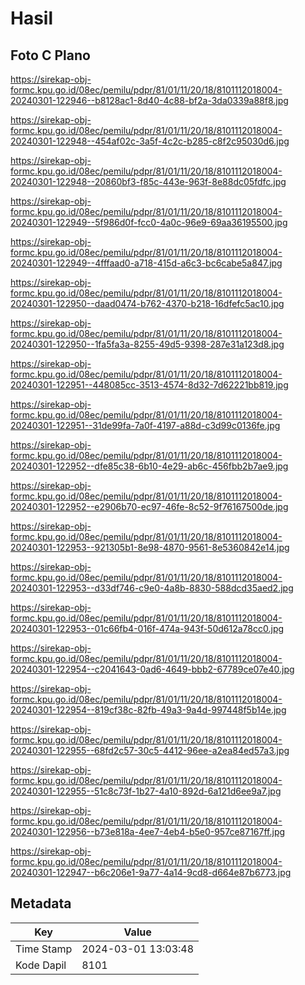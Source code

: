 # Hasil

## Foto C Plano

https://sirekap-obj-formc.kpu.go.id/08ec/pemilu/pdpr/81/01/11/20/18/8101112018004-20240301-122946--b8128ac1-8d40-4c88-bf2a-3da0339a88f8.jpg

https://sirekap-obj-formc.kpu.go.id/08ec/pemilu/pdpr/81/01/11/20/18/8101112018004-20240301-122948--454af02c-3a5f-4c2c-b285-c8f2c95030d6.jpg

https://sirekap-obj-formc.kpu.go.id/08ec/pemilu/pdpr/81/01/11/20/18/8101112018004-20240301-122948--20860bf3-f85c-443e-963f-8e88dc05fdfc.jpg

https://sirekap-obj-formc.kpu.go.id/08ec/pemilu/pdpr/81/01/11/20/18/8101112018004-20240301-122949--5f986d0f-fcc0-4a0c-96e9-69aa36195500.jpg

https://sirekap-obj-formc.kpu.go.id/08ec/pemilu/pdpr/81/01/11/20/18/8101112018004-20240301-122949--4fffaad0-a718-415d-a6c3-bc6cabe5a847.jpg

https://sirekap-obj-formc.kpu.go.id/08ec/pemilu/pdpr/81/01/11/20/18/8101112018004-20240301-122950--daad0474-b762-4370-b218-16dfefc5ac10.jpg

https://sirekap-obj-formc.kpu.go.id/08ec/pemilu/pdpr/81/01/11/20/18/8101112018004-20240301-122950--1fa5fa3a-8255-49d5-9398-287e31a123d8.jpg

https://sirekap-obj-formc.kpu.go.id/08ec/pemilu/pdpr/81/01/11/20/18/8101112018004-20240301-122951--448085cc-3513-4574-8d32-7d62221bb819.jpg

https://sirekap-obj-formc.kpu.go.id/08ec/pemilu/pdpr/81/01/11/20/18/8101112018004-20240301-122951--31de99fa-7a0f-4197-a88d-c3d99c0136fe.jpg

https://sirekap-obj-formc.kpu.go.id/08ec/pemilu/pdpr/81/01/11/20/18/8101112018004-20240301-122952--dfe85c38-6b10-4e29-ab6c-456fbb2b7ae9.jpg

https://sirekap-obj-formc.kpu.go.id/08ec/pemilu/pdpr/81/01/11/20/18/8101112018004-20240301-122952--e2906b70-ec97-46fe-8c52-9f76167500de.jpg

https://sirekap-obj-formc.kpu.go.id/08ec/pemilu/pdpr/81/01/11/20/18/8101112018004-20240301-122953--921305b1-8e98-4870-9561-8e5360842e14.jpg

https://sirekap-obj-formc.kpu.go.id/08ec/pemilu/pdpr/81/01/11/20/18/8101112018004-20240301-122953--d33df746-c9e0-4a8b-8830-588dcd35aed2.jpg

https://sirekap-obj-formc.kpu.go.id/08ec/pemilu/pdpr/81/01/11/20/18/8101112018004-20240301-122953--01c66fb4-016f-474a-943f-50d612a78cc0.jpg

https://sirekap-obj-formc.kpu.go.id/08ec/pemilu/pdpr/81/01/11/20/18/8101112018004-20240301-122954--c2041643-0ad6-4649-bbb2-67789ce07e40.jpg

https://sirekap-obj-formc.kpu.go.id/08ec/pemilu/pdpr/81/01/11/20/18/8101112018004-20240301-122954--819cf38c-82fb-49a3-9a4d-997448f5b14e.jpg

https://sirekap-obj-formc.kpu.go.id/08ec/pemilu/pdpr/81/01/11/20/18/8101112018004-20240301-122955--68fd2c57-30c5-4412-96ee-a2ea84ed57a3.jpg

https://sirekap-obj-formc.kpu.go.id/08ec/pemilu/pdpr/81/01/11/20/18/8101112018004-20240301-122955--51c8c73f-1b27-4a10-892d-6a121d6ee9a7.jpg

https://sirekap-obj-formc.kpu.go.id/08ec/pemilu/pdpr/81/01/11/20/18/8101112018004-20240301-122956--b73e818a-4ee7-4eb4-b5e0-957ce87167ff.jpg

https://sirekap-obj-formc.kpu.go.id/08ec/pemilu/pdpr/81/01/11/20/18/8101112018004-20240301-122947--b6c206e1-9a77-4a14-9cd8-d664e87b6773.jpg


## Metadata

| Key        | Value               |
| ---------- | ------------------- |
| Time Stamp | 2024-03-01 13:03:48 |
| Kode Dapil | 8101                |



